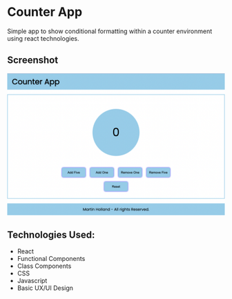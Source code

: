 # Counter App

Simple app to show conditional formatting within a counter environment using react technologies.

## Screenshot

![alt text](counterApp.png?raw=true "Counter App Image")

## Technologies Used:

* React
* Functional Components
* Class Components
* CSS
* Javascript
* Basic UX/UI Design